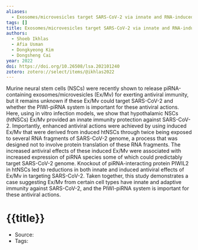 ```yaml
---
aliases:
  - Exosomes/microvesicles target SARS-CoV-2 via innate and RNA-induced immunity with PIWI-piRNA system.
tags: []
title: Exosomes/microvesicles target SARS-CoV-2 via innate and RNA-induced immunity with PIWI-piRNA system.
authors:
  - Shoeb Ikhlas
  - Afia Usman
  - Dongkyeong Kim
  - Dongsheng Cai
year: 2022
doi: https://doi.org/10.26508/lsa.202101240
zotero: zotero://select/items/@ikhlas2022
---
```

<!-- START_ABSTRACT -->
Murine neural stem cells (NSCs) were recently shown to release piRNA-containing exosomes/microvesicles (Ex/Mv) for exerting antiviral immunity, but it remains unknown if these Ex/Mv could target SARS-CoV-2 and whether the PIWI-piRNA system is important for these antiviral actions. Here, using in vitro infection models, we show that hypothalamic NSCs (htNSCs) Ex/Mv provided an innate immunity protection against SARS-CoV-2. Importantly, enhanced antiviral actions were achieved by using induced Ex/Mv that were derived from induced htNSCs through twice being exposed to several RNA fragments of SARS-CoV-2 genome, a process that was designed not to involve protein translation of these RNA fragments. The increased antiviral effects of these induced Ex/Mv were associated with increased expression of piRNA species some of which could predictably target SARS-CoV-2 genome. Knockout of piRNA-interacting protein PIWIL2 in htNSCs led to reductions in both innate and induced antiviral effects of Ex/Mv in targeting SARS-CoV-2. Taken together, this study demonstrates a case suggesting Ex/Mv from certain cell types have innate and adaptive immunity against SARS-CoV-2, and the PIWI-piRNA system is important for these antiviral actions.
<!-- END_ABSTRACT -->

<!-- START_TEMPLATE -->
# {{title}}

- Source:
- Tags: 
<!-- END_TEMPLATE -->